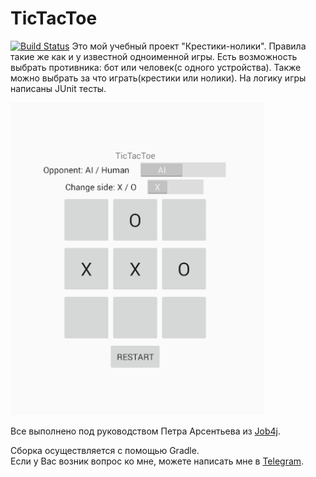 # TicTacToe
[![Build Status](https://travis-ci.org/AlekseevArtem/TicTacToe.svg?branch=master)](https://travis-ci.org/AlekseevArtem/TicTacToe)
   Это мой учебный проект "Крестики-нолики". Правила такие же как и у известной одноименной игры. Есть возможность выбрать противника: бот или человек(с одного устройства). Также можно выбрать за что играть(крестики или нолики). На логику игры написаны JUnit тесты. 
   
   
  ![Image of themes](https://github.com/AlekseevArtem/TicTacToe/blob/92b88ca65eb295ea5a3401228ab2d2ae6ec51a6b/images/appearance.png)
    
  Все выполнено под руководством Петра Арсентьева из [Job4j](https://job4j.ru/).
  
  Сборка осуществляется с помощью Gradle.  
  Если у Вас возник вопрос ко мне, можете написать мне в [Telegram](https://tlgg.ru/Vesper1953).

